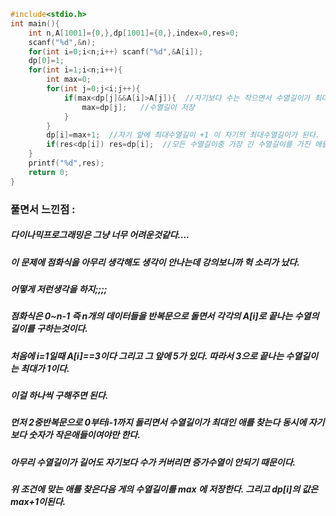 ```cpp
#include<stdio.h>
int main(){
	int n,A[1001]={0,},dp[1001]={0,},index=0,res=0;
	scanf("%d",&n);
	for(int i=0;i<n;i++) scanf("%d",&A[i]);
	dp[0]=1;
	for(int i=1;i<n;i++){
		int max=0;
		for(int j=0;j<i;j++){
			if(max<dp[j]&&A[i]>A[j]){  //자기보다 수는 작으면서 수열길이가 최대인 애를 찾는과정
				max=dp[j];   //수열길이 저장
			}
		}
		dp[i]=max+1;  //자기 앞에 최대수열길이 +1 이 자기의 최대수열길이가 된다.
		if(res<dp[i]) res=dp[i];  //모든 수열길이중 가장 긴 수열길이를 가진 애를 
	}
	printf("%d",res);
	return 0;
}
```
### 풀면서 느낀점 :
##### 다이나믹프로그래밍은 그냥 너무 어려운것같다....
##### 이 문제에 점화식을 아무리 생각해도 생각이 안나는데 강의보니까 헉 소리가 났다.
##### 어떻게 저런생각을 하지;;;;
##### 점화식은 0~n-1 즉 n개의 데이터들을 반복문으로 돌면서 각각의 A[i]로 끝나는 수열의 길이를 구하는것이다.
##### 처음에 i=1일때 A[i]==3이다 그리고 그 앞에 5가 있다. 따라서 3으로 끝나는 수열길이는 최대가 1이다.
##### 이걸 하나씩 구해주면 된다.
##### 먼저 2중반복문으로 0부터i-1까지 돌리면서 수열길이가 최대인 애를 찾는다 동시에 자기보다 숫자가 작은애들이여야만 한다.
##### 아무리 수열길이가 길어도 자기보다 수가 커버리면 증가수열이 안되기 때문이다.
##### 위 조건에 맞는 애를 찾은다음 게의 수열길이를 max 에 저장한다. 그리고 dp[i]의 값은 max+1이된다.
